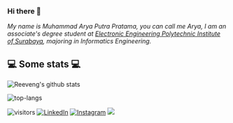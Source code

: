 ### Hi there 👋

<!--
**maryaputrap/maryaputrap** is a ✨ _special_ ✨ repository because its `README.md` (this file) appears on your GitHub profile.

Here are some ideas to get you started:

- 🔭 I’m currently working on ...
- 🌱 I’m currently learning ...
- 👯 I’m looking to collaborate on ...
- 🤔 I’m looking for help with ...
- 💬 Ask me about ...
- 📫 How to reach me: ...
- 😄 Pronouns: ...
- ⚡ Fun fact: ...
-->

<p>
  <em>
    My name is Muhammad Arya Putra Pratama, you can call me Arya, I am an associate's degree student at <a href="https://www.pens.ac.id/">Electronic Engineering    Polytechnic Institute of Surabaya</a>, majoring in Informatics Engineering.</br>
  </em>
</p>

<h2>💻 Some stats 💻</h2>

![Reeveng's github stats](https://github-readme-stats.vercel.app/api?username=maryaputrap&show_icons=true&title_color=fff&icon_color=79ff97&text_color=9f9f9f&bg_color=151515)

![top-langs](https://github-readme-stats.vercel.app/api/top-langs/?username=maryaputrap&theme=blue-green)

![visitors](https://visitor-badge.laobi.icu/badge?page_id=Khoiron14.Khoiron14)
<a href="www.linkedin.com/in/maryaputrap" target="_blank"><img src="https://img.shields.io/badge/LinkedIn-%230077B5.svg?&style=flat-square&logo=linkedin&logoColor=white" alt="LinkedIn"></a>
<a href="https://www.instagram.com/maryaputrap" target="_blank"><img src="https://img.shields.io/badge/Instagram-%23E4405F.svg?&style=flat-square&logo=instagram&logoColor=white" alt="Instagram"></a>
<img src="https://github-profile-trophy.vercel.app/?username=maryaputrap&theme=onedark&column=7&margin-w=15&margin-h=15 (https://github.com/ryo-ma/github-profile-trophy)">
